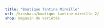 ```yaml
---
title: "Boutique Tantine Mireille"
url: /kinshasa/boutique-tantine-mireille-2/
shop: magasin de variétés
---
```

